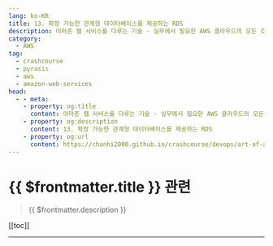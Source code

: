 ```yaml
---
lang: ko-KR
title: 13. 확장 가능한 관계형 데이터베이스를 제공하는 RDS
description: 아마존 웹 서비스를 다루는 기술 - 실무에서 필요한 AWS 클라우드의 모든 것! > 13. 확장 가능한 관계형 데이터베이스를 제공하는 RDS
category:
  - AWS
tag: 
  - crashcourse
  - pyrasis
  - aws 
  - amazon-web-services
head:
  - - meta:
    - property: og:title
      content: 아마존 웹 서비스를 다루는 기술 - 실무에서 필요한 AWS 클라우드의 모든 것! > 13. 확장 가능한 관계형 데이터베이스를 제공하는 RDS
    - property: og:description
      content: 13. 확장 가능한 관계형 데이터베이스를 제공하는 RDS
    - property: og:url
      content: https://chanhi2000.github.io/crashcourse/devops/art-of-aws/13.html
---
```


# {{ $frontmatter.title }} 관련

> {{ $frontmatter.description }}

[[toc]]

---

<TagLinks />